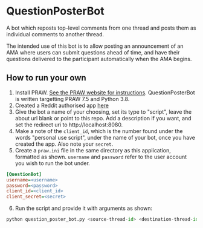 # QuestionPosterBot

A bot which reposts top-level comments from one thread and posts them as individual comments to another thread.

The intended use of this bot is to allow posting an announcement of an AMA where users can submit questions ahead of time,
and have their questions delivered to the participant automatically when the AMA begins.

## How to run your own

1. Install PRAW. [See the PRAW website for instructions](https://praw.readthedocs.io/en/latest/getting_started/installation.html). QuestionPosterBot is written targetting PRAW 7.5 and Python 3.8.
2. Created a Reddit authorised app [here](https://www.reddit.com/prefs/apps/)
3. Give the bot a name of your choosing, set its type to "script", leave the about url blank or point to this repo. Add a description if you want, and set the redirect uri to http://localhost:8080.
4. Make a note of the `client_id`, which is the number found under the words "personal use script", under the name of your bot, once you have created the app. Also note your `secret`.
5. Create a `praw.ini` file in the same directory as this application, formatted as shown. `username` and `password` refer to the user account you wish to run the bot under.
```ini
[QuestionBot]
username=<username>
password=<password>
client_id=<client_id>
client_secret=<secret>
```
6. Run the script and provide it with arguments as shown:
```python
python question_poster_bot.py <source-thread-id> <destination-thread-id>
```
